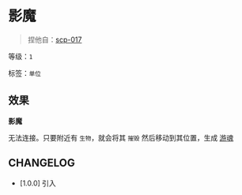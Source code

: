 # 影魔

> 捏他自：[scp-017](https://scp-wiki-cn.wikidot.com/scp-017)

等级：`1`

标签：`单位`

## 效果

**影魔**

无法连接。只要附近有 `生物`，就会将其 `摧毁` 然后移动到其位置，生成 [游魂](游魂.md)

## CHANGELOG

- [1.0.0] 引入
